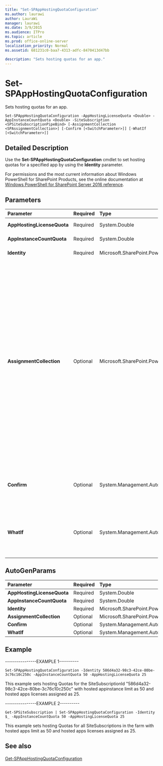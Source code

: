 ```yaml
---
title: "Set-SPAppHostingQuotaConfiguration"
ms.author: laurawi
author: LauraWi
manager: laurawi
ms.date: 3/9/2015
ms.audience: ITPro
ms.topic: article
ms.prod: office-online-server
localization_priority: Normal
ms.assetid: 681231c0-baa7-4313-adfc-8470413d47bb

description: "Sets hosting quotas for an app."
---
```


# Set-SPAppHostingQuotaConfiguration

Sets hosting quotas for an app.
  
```
Set-SPAppHostingQuotaConfiguration -AppHostingLicenseQuota <Double> -AppInstanceCountQuota <Double> -SiteSubscription <SPSiteSubscriptionPipeBind> [-AssignmentCollection <SPAssignmentCollection>] [-Confirm [<SwitchParameter>]] [-WhatIf [<SwitchParameter>]]
```

## Detailed Description

Use the **Set-SPAppHostingQuotaConfiguration** cmdlet to set hosting quotas for a specified app by using the **Identity** parameter. 
  
For permissions and the most current information about Windows PowerShell for SharePoint Products, see the online documentation at [Windows PowerShell for SharePoint Server 2016 reference](https://go.microsoft.com/fwlink/p/?LinkId=671715).
  
## Parameters

|**Parameter**|**Required**|**Type**|**Description**|
|:-----|:-----|:-----|:-----|
|**AppHostingLicenseQuota** <br/> |Required  <br/> |System.Double  <br/> |Specifies the app licensing quota.  <br/> |
|**AppInstanceCountQuota** <br/> |Required  <br/> |System.Double  <br/> |Specifies the number instances of an app.  <br/> |
|**Identity** <br/> |Required  <br/> |Microsoft.SharePoint.PowerShell.SPSiteSubscriptionPipeBind  <br/> |Specifies the site for which to set hosting quotas.  <br/> |
|**AssignmentCollection** <br/> |Optional  <br/> |Microsoft.SharePoint.PowerShell.SPAssignmentCollection  <br/> |Manages objects for the purpose of proper disposal. Use of objects, such as **SPWeb** or **SPSite**, can use large amounts of memory and use of these objects in Windows PowerShell scripts requires proper memory management. Using the **SPAssignment** object, you can assign objects to a variable and dispose of the objects after they are needed to free up memory. When **SPWeb**, **SPSite**, or **SPSiteAdministration** objects are used, the objects are automatically disposed of if an assignment collection or the **Global** parameter is not used.  <br/> > [!NOTE]> When the **Global** parameter is used, all objects are contained in the global store. If objects are not immediately used, or disposed of by using the **Stop-SPAssignment** command, an out-of-memory scenario can occur.           |
|**Confirm** <br/> |Optional  <br/> |System.Management.Automation.SwitchParameter  <br/> |Prompts you for confirmation before executing the command. For more information, type the following command: **get-help about_commonparameters** <br/> |
|**WhatIf** <br/> |Optional  <br/> |System.Management.Automation.SwitchParameter  <br/> |Displays a message that describes the effect of the command instead of executing the command. For more information, type the following command: **get-help about_commonparameters** <br/> |
   
## AutoGenParams

|**Parameter**|**Required**|**Type**|**Description**|
|:-----|:-----|:-----|:-----|
|**AppHostingLicenseQuota** <br/> |Required  <br/> |System.Double  <br/> ||
|**AppInstanceCountQuota** <br/> |Required  <br/> |System.Double  <br/> ||
|**Identity** <br/> |Required  <br/> |Microsoft.SharePoint.PowerShell.SPSiteSubscriptionPipeBind  <br/> ||
|**AssignmentCollection** <br/> |Optional  <br/> |Microsoft.SharePoint.PowerShell.SPAssignmentCollection  <br/> ||
|**Confirm** <br/> |Optional  <br/> |System.Management.Automation.SwitchParameter  <br/> ||
|**WhatIf** <br/> |Optional  <br/> |System.Management.Automation.SwitchParameter  <br/> ||
   
## Example

----------------EXAMPLE 1----------
  
```
Set-SPAppHostingQuotaConfiguration -Identity 586d4a32-98c3-42ce-80be-3c76c10c250c -AppInstanceCountQuota 50 -AppHostingLicenseQuota 25
```

This example sets hosting Quotas for the SiteSubscriptionId "586d4a32-98c3-42ce-80be-3c76c10c250c" with hosted appinstance limit as 50 and hosted apps licenses assigned as 25.
  
----------------EXAMPLE 2----------
  
```
Get-SPSiteSubscription | Set-SPAppHostingQuotaConfiguration -Identity $_ -AppInstanceCountQuota 50 -AppHostingLicenseQuota 25
```

This example sets hosting Quotas for all SiteSubscriptions in the farm with hosted apps limit as 50 and hosted apps licenses assigned as 25.
  
## See also

#### 

[Get-SPAppHostingQuotaConfiguration](get-spapphostingquotaconfiguration.md)

